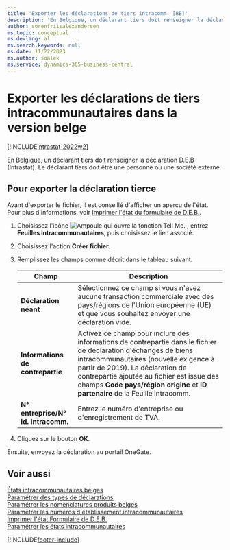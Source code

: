 ```yaml
---
title: 'Exporter les déclarations de tiers intracomm. [BE]'
description: 'En Belgique, un déclarant tiers doit renseigner la déclaration D.E.B (Intrastat). Le déclarant tiers doit être une personne ou une société externe.'
author: sorenfriisalexandersen
ms.topic: conceptual
ms.devlang: al
ms.search.keywords: null
ms.date: 11/22/2023
ms.author: soalex
ms.service: dynamics-365-business-central
---
```

# Exporter les déclarations de tiers intracommunautaires dans la version belge

[!INCLUDE[intrastat-2022w2](../../includes/intrastat-2022w2.md)]

En Belgique, un déclarant tiers doit renseigner la déclaration D.E.B (Intrastat). Le déclarant tiers doit être une personne ou une société externe.  

## Pour exporter la déclaration tierce

Avant d'exporter le fichier, il est conseillé d'afficher un aperçu de l'état. Pour plus d'informations, voir [Imprimer l'état du formulaire de D.E.B.](how-to-print-the-intrastat-form-report.md).  

1. Choisissez l'icône ![Ampoule qui ouvre la fonction Tell Me.](../../media/ui-search/search_small.png "Dites-moi ce que vous voulez faire") , entrez **Feuilles intracommunautaires**, puis choisissez le lien associé.  
2. Choisissez l'action **Créer fichier**.  
3. Remplissez les champs comme décrit dans le tableau suivant.  

    |Champ|Description|  
    |---------------------------------|---------------------------------------|  
    |**Déclaration néant**|Sélectionnez ce champ si vous n'avez aucune transaction commerciale avec des pays/régions de l'Union européenne (UE) et que vous souhaitez envoyer une déclaration vide.|  
    |**Informations de contrepartie**|Activez ce champ pour inclure des informations de contrepartie dans le fichier de déclaration d'échanges de biens intracommunautaires (nouvelle exigence à partir de 2019). La déclaration de contrepartie ajoutée au fichier est issue des champs **Code pays/région origine** et **ID partenaire** de la Feuille intracomm.|  
    |**N° entreprise/N° id. intracomm.**|Entrez le numéro d'entreprise ou d'enregistrement de TVA.|  

4. Cliquez sur le bouton **OK**.  

Ensuite, envoyez la déclaration au portail OneGate.  

## Voir aussi

[États intracommunautaires belges](belgian-intrastat-reporting.md)  
[Paramétrer des types de déclarations](how-to-set-up-declaration-types.md)  
[Paramétrer les nomenclatures produits belges](how-to-set-up-belgian-tariff-numbers.md)  
[Paramétrer les numéros d'établissement intracommunautaires](how-to-set-up-intrastat-establishment-numbers.md)  
[Imprimer l'état Formulaire de D.E.B.](how-to-print-the-intrastat-form-report.md)  
[Paramétrer les états intracommunautaires](../../finance-how-setup-report-intrastat.md)  

[!INCLUDE[footer-include](../../includes/footer-banner.md)]
